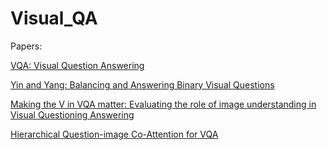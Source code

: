 # Visual_QA

Papers:

[VQA: Visual Question Answering](https://arxiv.org/pdf/1505.00468v6.pdf)

[Yin and Yang: Balancing and Answering Binary Visual Questions](https://arxiv.org/pdf/1511.05099.pdf)

[Making the V in VQA matter: Evaluating the role of image understanding in Visual Questioning Answering](https://arxiv.org/pdf/1612.00837.pdf)

[Hierarchical Question-image Co-Attention for VQA](https://arxiv.org/pdf/1606.00061.pdf)
